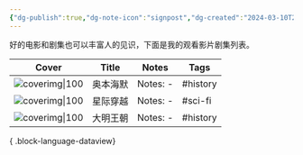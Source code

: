 ```yaml
---
{"dg-publish":true,"dg-note-icon":"signpost","dg-created":"2024-03-10T23:30:00","dg-updated":"2024-03-10T23:50:00","tags":["movie","series"],"dg-path":"观影/已阅剧集.md","dg-pinned":"true","garden-index":"true","dg-hide-in-graph":"true","cssclasses":["cards","cards-cols-3","cards-cover","cards-cover-no-border"],"hideInGraph":"true","pinned":"true","contentClasses":"cards cards-cols-3 cards-cover cards-cover-no-border","dgPassFrontmatter":true,"noteIcon":"signpost","permalink":"/观影/已阅剧集/","created":"2024-03-10T23:30:00","updated":"2024-03-10T23:50:00"}
---
```


好的电影和剧集也可以丰富人的见识，下面是我的观看影片剧集列表。

| Cover                                                                 | Title | Notes     | Tags     |
| --------------------------------------------------------------------- | ----- | --------- | -------- |
| ![coverimg\|100](https://s2.loli.net/2024/03/10/eSYTE7CzkPN5Igc.webp) | 奥本海默  | Notes: \- | #history |
| ![coverimg\|100](https://s2.loli.net/2024/03/12/TC7PjD41p86JVNR.webp) | 星际穿越  | Notes: \- | #sci-fi  |
| ![coverimg\|100](https://s2.loli.net/2024/03/12/UJ9katxDhOdqsG1.webp) | 大明王朝  | Notes: \- | #history |

{ .block-language-dataview}